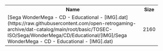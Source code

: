 <table>
<tr><th>Name</th><th>Size</th></tr>
<tr><td>
[Sega WonderMega - CD - Educational - [IMG].dat](https://raw.githubusercontent.com/open-retrogaming-archive/dat-catalog/main/root/basic/TOSEC-ISO/Sega/WonderMega/CD/Educational/[IMG]/Sega WonderMega - CD - Educational - [IMG].dat)
</td><td>2160</td></tr>
</table>
